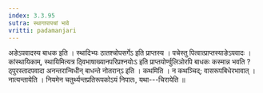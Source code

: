 ```yaml
---
index: 3.3.95
sutra: स्थागापापचां भावे
vritti: padamanjari
---
```


 अङेऽपवादस्य बाधक इति । स्थादिभ्यः ठातश्चोपसर्गेऽ इति प्राप्तस्य । पचेस्तु पित्वात्प्राप्तस्याङेऽपवादः । कांस्थायिकाम्, स्थायिमित्यत्र ठ्विभाषाख्यानपरिप्रश्नयोःऽ इति प्राप्तयोर्ण्वुलिञोरपि बाधकः कस्मान्न भवति ? ठ्पुरस्तादपवादा अनन्तरान्विधीन् बाधन्ते नोतरान्ऽ इति । कथमिति । न कथञ्चिद्; वासरूपबिधेरभावात् । नात्यन्तायेति । नियमेन चतुर्थ्यन्तप्रतिरूपकोऽयं निपातः, यथा---चिरायेति ॥